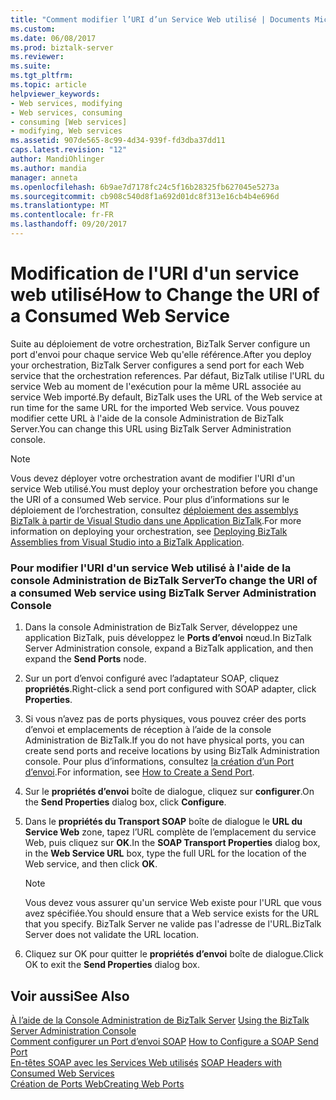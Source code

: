 ```yaml
---
title: "Comment modifier l’URI d’un Service Web utilisé | Documents Microsoft"
ms.custom: 
ms.date: 06/08/2017
ms.prod: biztalk-server
ms.reviewer: 
ms.suite: 
ms.tgt_pltfrm: 
ms.topic: article
helpviewer_keywords:
- Web services, modifying
- Web services, consuming
- consuming [Web services]
- modifying, Web services
ms.assetid: 907de565-8c99-4d34-939f-fd3dba37dd11
caps.latest.revision: "12"
author: MandiOhlinger
ms.author: mandia
manager: anneta
ms.openlocfilehash: 6b9ae7d7178fc24c5f16b28325fb627045e5273a
ms.sourcegitcommit: cb908c540d8f1a692d01dc8f313e16cb4b4e696d
ms.translationtype: MT
ms.contentlocale: fr-FR
ms.lasthandoff: 09/20/2017
---
```

# <a name="how-to-change-the-uri-of-a-consumed-web-service"></a><span data-ttu-id="3a59a-102">Modification de l'URI d'un service web utilisé</span><span class="sxs-lookup"><span data-stu-id="3a59a-102">How to Change the URI of a Consumed Web Service</span></span>
<span data-ttu-id="3a59a-103">Suite au déploiement de votre orchestration, BizTalk Server configure un port d'envoi pour chaque service Web qu'elle référence.</span><span class="sxs-lookup"><span data-stu-id="3a59a-103">After you deploy your orchestration, BizTalk Server configures a send port for each Web service that the orchestration references.</span></span> <span data-ttu-id="3a59a-104">Par défaut, BizTalk utilise l'URL du service Web au moment de l'exécution pour la même URL associée au service Web importé.</span><span class="sxs-lookup"><span data-stu-id="3a59a-104">By default, BizTalk uses the URL of the Web service at run time for the same URL for the imported Web service.</span></span> <span data-ttu-id="3a59a-105">Vous pouvez modifier cette URL à l'aide de la console Administration de BizTalk Server.</span><span class="sxs-lookup"><span data-stu-id="3a59a-105">You can change this URL using BizTalk Server Administration console.</span></span>  
  
> [!NOTE]
>  <span data-ttu-id="3a59a-106">Vous devez déployer votre orchestration avant de modifier l'URI d'un service Web utilisé.</span><span class="sxs-lookup"><span data-stu-id="3a59a-106">You must deploy your orchestration before you change the URI of a consumed Web service.</span></span> <span data-ttu-id="3a59a-107">Pour plus d’informations sur le déploiement de l’orchestration, consultez [déploiement des assemblys BizTalk à partir de Visual Studio dans une Application BizTalk](../core/deploying-biztalk-assemblies-from-visual-studio-into-a-biztalk-application.md).</span><span class="sxs-lookup"><span data-stu-id="3a59a-107">For more information on deploying your orchestration, see [Deploying BizTalk Assemblies from Visual Studio into a BizTalk Application](../core/deploying-biztalk-assemblies-from-visual-studio-into-a-biztalk-application.md).</span></span>  
  
### <a name="to-change-the-uri-of-a-consumed-web-service-using-biztalk-server-administration-console"></a><span data-ttu-id="3a59a-108">Pour modifier l'URI d'un service Web utilisé à l'aide de la console Administration de BizTalk Server</span><span class="sxs-lookup"><span data-stu-id="3a59a-108">To change the URI of a consumed Web service using BizTalk Server Administration Console</span></span>  
  
1.  <span data-ttu-id="3a59a-109">Dans la console Administration de BizTalk Server, développez une application BizTalk, puis développez le **Ports d’envoi** nœud.</span><span class="sxs-lookup"><span data-stu-id="3a59a-109">In BizTalk Server Administration console, expand a BizTalk application, and then expand the **Send Ports** node.</span></span>  
  
2.  <span data-ttu-id="3a59a-110">Sur un port d’envoi configuré avec l’adaptateur SOAP, cliquez **propriétés**.</span><span class="sxs-lookup"><span data-stu-id="3a59a-110">Right-click a send port configured with SOAP adapter, click **Properties**.</span></span>  
  
3.  <span data-ttu-id="3a59a-111">Si vous n’avez pas de ports physiques, vous pouvez créer des ports d’envoi et emplacements de réception à l’aide de la console Administration de BizTalk.</span><span class="sxs-lookup"><span data-stu-id="3a59a-111">If you do not have physical ports, you can create send ports and receive locations by using BizTalk Administration console.</span></span> <span data-ttu-id="3a59a-112">Pour plus d’informations, consultez [la création d’un Port d’envoi](../core/how-to-create-a-send-port2.md).</span><span class="sxs-lookup"><span data-stu-id="3a59a-112">For information, see [How to Create a Send Port](../core/how-to-create-a-send-port2.md).</span></span>  
  
4.  <span data-ttu-id="3a59a-113">Sur le **propriétés d’envoi** boîte de dialogue, cliquez sur **configurer**.</span><span class="sxs-lookup"><span data-stu-id="3a59a-113">On the **Send Properties** dialog box, click **Configure**.</span></span>  
  
5.  <span data-ttu-id="3a59a-114">Dans le **propriétés du Transport SOAP** boîte de dialogue le **URL du Service Web** zone, tapez l’URL complète de l’emplacement du service Web, puis cliquez sur **OK**.</span><span class="sxs-lookup"><span data-stu-id="3a59a-114">In the **SOAP Transport Properties** dialog box, in the **Web Service URL** box, type the full URL for the location of the Web service, and then click **OK**.</span></span>  
  
    > [!NOTE]
    >  <span data-ttu-id="3a59a-115">Vous devez vous assurer qu'un service Web existe pour l'URL que vous avez spécifiée.</span><span class="sxs-lookup"><span data-stu-id="3a59a-115">You should ensure that a Web service exists for the URL that you specify.</span></span> <span data-ttu-id="3a59a-116">BizTalk Server ne valide pas l'adresse de l'URL.</span><span class="sxs-lookup"><span data-stu-id="3a59a-116">BizTalk Server does not validate the URL location.</span></span>  
  
6.  <span data-ttu-id="3a59a-117">Cliquez sur OK pour quitter le **propriétés d’envoi** boîte de dialogue.</span><span class="sxs-lookup"><span data-stu-id="3a59a-117">Click OK to exit the **Send Properties** dialog box.</span></span>  
  
## <a name="see-also"></a><span data-ttu-id="3a59a-118">Voir aussi</span><span class="sxs-lookup"><span data-stu-id="3a59a-118">See Also</span></span>  
 <span data-ttu-id="3a59a-119">[À l’aide de la Console Administration de BizTalk Server](../core/using-the-biztalk-server-administration-console.md) </span><span class="sxs-lookup"><span data-stu-id="3a59a-119">[Using the BizTalk Server Administration Console](../core/using-the-biztalk-server-administration-console.md) </span></span>  
 <span data-ttu-id="3a59a-120">[Comment configurer un Port d’envoi SOAP](../core/how-to-configure-a-soap-send-port.md) </span><span class="sxs-lookup"><span data-stu-id="3a59a-120">[How to Configure a SOAP Send Port](../core/how-to-configure-a-soap-send-port.md) </span></span>  
 <span data-ttu-id="3a59a-121">[En-têtes SOAP avec les Services Web utilisés](../core/soap-headers-with-consumed-web-services.md) </span><span class="sxs-lookup"><span data-stu-id="3a59a-121">[SOAP Headers with Consumed Web Services](../core/soap-headers-with-consumed-web-services.md) </span></span>  
 [<span data-ttu-id="3a59a-122">Création de Ports Web</span><span class="sxs-lookup"><span data-stu-id="3a59a-122">Creating Web Ports</span></span>](../core/creating-web-ports.md)
